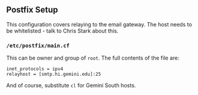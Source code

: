 ## Postfix Setup

This configuration covers relaying to the email gateway.  The host needs to be 
whitelisted - talk to Chris Stark about this.

### `/etc/postfix/main.cf`

This can be owner and group of `root`.  The full contents of the file are:

```
inet_protocols = ipv4
relayhost = [smtp.hi.gemini.edu]:25
```

And of course, substitute `cl` for Gemini South hosts.
